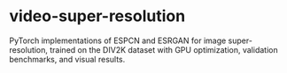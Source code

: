 # video-super-resolution
PyTorch implementations of ESPCN and ESRGAN for image super-resolution, trained on the DIV2K dataset with GPU optimization, validation benchmarks, and visual results.
